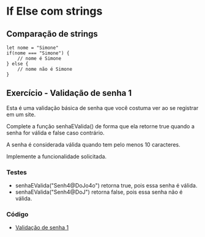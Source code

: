 # If Else com strings

## Comparação de strings

```
let nome = "Simone"
if(nome === "Simone") {
    // nome é Simone
} else {
    // nome não é Simone
}
```

## Exercício - Validação de senha 1

Esta é uma validação básica de senha que você costuma ver ao se registrar em um site.

Complete a função senhaEValida() de forma que ela retorne true quando a senha for válida e false caso contrário.

A senha é considerada válida quando tem pelo menos 10 caracteres.

Implemente a funcionalidade solicitada.

### Testes
- senhaEValida("Senh4@DoJo4o") retorna true, pois essa senha é válida.
- senhaEValida("Senh4@DoJ") retorna false, pois essa senha não é válida.

### Código

- [Validação de senha 1](./validacaoSenha1.js)